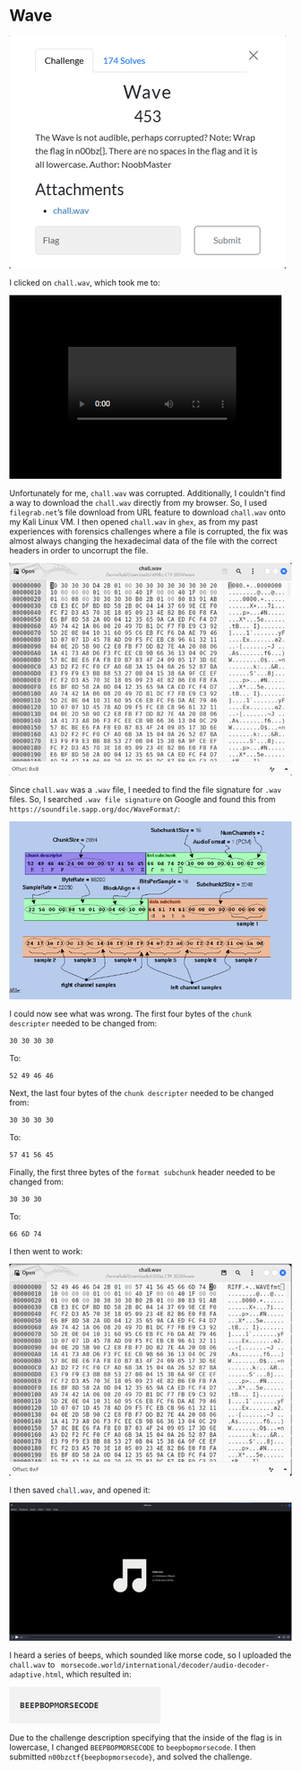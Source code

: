 # Wave

![](../images/wave-part-1.png)

I clicked on `chall.wav`, which took me to:

![](../images/wave-part-2.png)

Unfortunately for me, `chall.wav` was corrupted. Additionally, I couldn't find a way to download the `chall.wav` directly from my browser. So, I used `filegrab.net`’s file download from URL feature to download `chall.wav` onto my Kali Linux VM. I then opened `chall.wav` in `ghex`, as from my past experiences with forensics challenges where a file is corrupted, the fix was almost always changing the hexadecimal data of the file with the correct headers in order to uncorrupt the file. 

![](../images/wave-part-3.png)
 
Since `chall.wav` was a `.wav` file, I needed to find the file signature for `.wav` files. So, I searched `.wav file signature` on Google and found this from `https://soundfile.sapp.org/doc/WaveFormat/`:

![](../images/wave-part-4.png)

I could now see what was wrong. The first four bytes of the `chunk descripter` needed to be changed from:

```txt
30 30 30 30
```

To:

```txt
52 49 46 46
```

Next, the last four bytes of the `chunk descripter` needed to be changed from:

```txt
30 30 30 30
```

To:

```txt
57 41 56 45
```

Finally, the first three bytes of the `format subchunk` header needed to be changed from:

```txt
30 30 30
```

To:

```txt
66 6D 74
```

I then went to work:

![](../images/wave-part-5.png)
 
I then saved `chall.wav`, and opened it:

![](../images/wave-part-6.png)
 
I heard a series of beeps, which sounded like morse code, so I uploaded the `chall.wav` to ` morsecode.world/international/decoder/audio-decoder-adaptive.html`, which resulted in:

![](../images/wave-part-7.png)
 
Due to the challenge description specifying that the inside of the flag is in lowercase, I changed `BEEPBOPMORSECODE` to `beepbopmorsecode`. I then submitted `n00bzctf{beepbopmorsecode}`, and solved the challenge.

